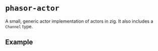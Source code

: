 # `phasor-actor`

A small, generic actor implementation of actors in zig.
It also includes a `Channel` type.

## Example

```zig

```